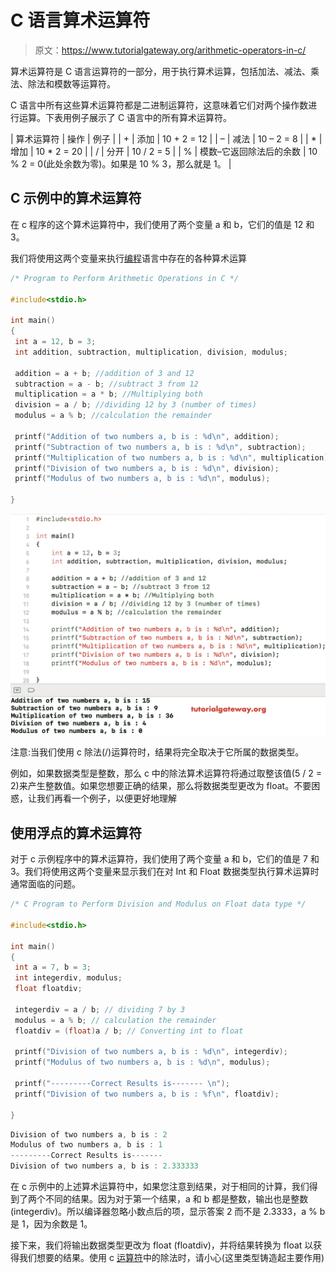 # C 语言算术运算符

> 原文：<https://www.tutorialgateway.org/arithmetic-operators-in-c/>

算术运算符是 C 语言运算符的一部分，用于执行算术运算，包括加法、减法、乘法、除法和模数等运算符。

C 语言中所有这些算术运算符都是二进制运算符，这意味着它们对两个操作数进行运算。下表用例子展示了 C 语言中的所有算术运算符。

| 算术运算符 | 操作 | 例子 |
| + | 添加 | 10 + 2 = 12 |
| – | 减法 | 10 – 2 = 8 |
| * | 增加 | 10 * 2 = 20 |
| / | 分开 | 10 / 2 = 5 |
| % | 模数–它返回除法后的余数 | 10 % 2 = 0(此处余数为零)。如果是 10 % 3，那么就是 1。 |

## C 示例中的算术运算符

在 c 程序的这个算术运算符中，我们使用了两个变量 a 和 b，它们的值是 12 和 3。

我们将使用这两个变量来执行[编程](https://www.tutorialgateway.org/c-programming/)语言中存在的各种算术运算

```c
/* Program to Perform Arithmetic Operations in C */

#include<stdio.h>

int main()
{
 int a = 12, b = 3;
 int addition, subtraction, multiplication, division, modulus;

 addition = a + b; //addition of 3 and 12
 subtraction = a - b; //subtract 3 from 12
 multiplication = a * b; //Multiplying both
 division = a / b; //dividing 12 by 3 (number of times)
 modulus = a % b; //calculation the remainder

 printf("Addition of two numbers a, b is : %d\n", addition);
 printf("Subtraction of two numbers a, b is : %d\n", subtraction);
 printf("Multiplication of two numbers a, b is : %d\n", multiplication);
 printf("Division of two numbers a, b is : %d\n", division);
 printf("Modulus of two numbers a, b is : %d\n", modulus);

}
```

![Arithmetic Operators in C example 1](img/da2b8d4b792f11f9ae040ba434bd8d63.png)

注意:当我们使用 c 除法(/)运算符时，结果将完全取决于它所属的数据类型。

例如，如果数据类型是整数，那么 c 中的除法算术运算符将通过取整该值(5 / 2 = 2)来产生整数值。如果您想要正确的结果，那么将数据类型更改为 float。不要困惑，让我们再看一个例子，以便更好地理解

## 使用浮点的算术运算符

对于 c 示例程序中的算术运算符，我们使用了两个变量 a 和 b，它们的值是 7 和 3。我们将使用这两个变量来显示我们在对 Int 和 Float 数据类型执行算术运算时通常面临的问题。

```c
/* C Program to Perform Division and Modulus on Float data type */

#include<stdio.h> 

int main()
{
 int a = 7, b = 3;
 int integerdiv, modulus;
 float floatdiv;

 integerdiv = a / b; // dividing 7 by 3
 modulus = a % b; // calculation the remainder
 floatdiv = (float)a / b; // Converting int to float

 printf("Division of two numbers a, b is : %d\n", integerdiv);
 printf("Modulus of two numbers a, b is : %d\n", modulus);

 printf("---------Correct Results is------- \n");
 printf("Division of two numbers a, b is : %f\n", floatdiv);

}
```

```c
Division of two numbers a, b is : 2
Modulus of two numbers a, b is : 1
---------Correct Results is------- 
Division of two numbers a, b is : 2.333333
```

在 c 示例中的上述算术运算符中，如果您注意到结果，对于相同的计算，我们得到了两个不同的结果。因为对于第一个结果，a 和 b 都是整数，输出也是整数(integerdiv)。所以编译器忽略小数点后的项，显示答案 2 而不是 2.3333，a % b 是 1，因为余数是 1。

接下来，我们将输出数据类型更改为 float (floatdiv)，并将结果转换为 float 以获得我们想要的结果。使用 c [运算符](https://www.tutorialgateway.org/c-programming-operators/)中的除法时，请小心(这里类型铸造起主要作用)